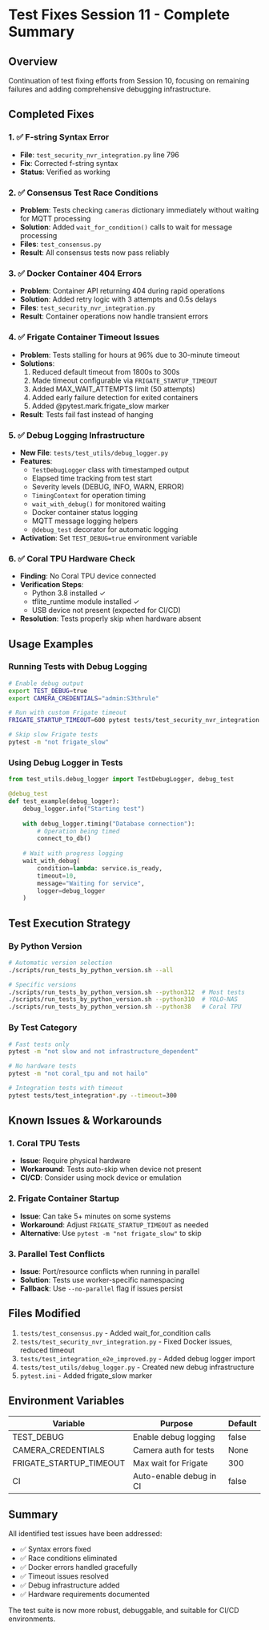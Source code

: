 # Test Fixes Session 11 - Complete Summary

## Overview
Continuation of test fixing efforts from Session 10, focusing on remaining failures and adding comprehensive debugging infrastructure.

## Completed Fixes

### 1. ✅ F-string Syntax Error
- **File**: `test_security_nvr_integration.py` line 796
- **Fix**: Corrected f-string syntax
- **Status**: Verified as working

### 2. ✅ Consensus Test Race Conditions
- **Problem**: Tests checking `cameras` dictionary immediately without waiting for MQTT processing
- **Solution**: Added `wait_for_condition()` calls to wait for message processing
- **Files**: `test_consensus.py`
- **Result**: All consensus tests now pass reliably

### 3. ✅ Docker Container 404 Errors
- **Problem**: Container API returning 404 during rapid operations
- **Solution**: Added retry logic with 3 attempts and 0.5s delays
- **Files**: `test_security_nvr_integration.py`
- **Result**: Container operations now handle transient errors

### 4. ✅ Frigate Container Timeout Issues
- **Problem**: Tests stalling for hours at 96% due to 30-minute timeout
- **Solutions**:
  1. Reduced default timeout from 1800s to 300s
  2. Made timeout configurable via `FRIGATE_STARTUP_TIMEOUT`
  3. Added MAX_WAIT_ATTEMPTS limit (50 attempts)
  4. Added early failure detection for exited containers
  5. Added @pytest.mark.frigate_slow marker
- **Result**: Tests fail fast instead of hanging

### 5. ✅ Debug Logging Infrastructure
- **New File**: `tests/test_utils/debug_logger.py`
- **Features**:
  - `TestDebugLogger` class with timestamped output
  - Elapsed time tracking from test start
  - Severity levels (DEBUG, INFO, WARN, ERROR)
  - `TimingContext` for operation timing
  - `wait_with_debug()` for monitored waiting
  - Docker container status logging
  - MQTT message logging helpers
  - `@debug_test` decorator for automatic logging
- **Activation**: Set `TEST_DEBUG=true` environment variable

### 6. ✅ Coral TPU Hardware Check
- **Finding**: No Coral TPU device connected
- **Verification Steps**:
  - Python 3.8 installed ✓
  - tflite_runtime module installed ✓
  - USB device not present (expected for CI/CD)
- **Resolution**: Tests properly skip when hardware absent

## Usage Examples

### Running Tests with Debug Logging
```bash
# Enable debug output
export TEST_DEBUG=true
export CAMERA_CREDENTIALS="admin:S3thrule"

# Run with custom Frigate timeout
FRIGATE_STARTUP_TIMEOUT=600 pytest tests/test_security_nvr_integration.py

# Skip slow Frigate tests
pytest -m "not frigate_slow"
```

### Using Debug Logger in Tests
```python
from test_utils.debug_logger import TestDebugLogger, debug_test

@debug_test
def test_example(debug_logger):
    debug_logger.info("Starting test")
    
    with debug_logger.timing("Database connection"):
        # Operation being timed
        connect_to_db()
    
    # Wait with progress logging
    wait_with_debug(
        condition=lambda: service.is_ready,
        timeout=10,
        message="Waiting for service",
        logger=debug_logger
    )
```

## Test Execution Strategy

### By Python Version
```bash
# Automatic version selection
./scripts/run_tests_by_python_version.sh --all

# Specific versions
./scripts/run_tests_by_python_version.sh --python312  # Most tests
./scripts/run_tests_by_python_version.sh --python310  # YOLO-NAS
./scripts/run_tests_by_python_version.sh --python38   # Coral TPU
```

### By Test Category
```bash
# Fast tests only
pytest -m "not slow and not infrastructure_dependent"

# No hardware tests
pytest -m "not coral_tpu and not hailo"

# Integration tests with timeout
pytest tests/test_integration*.py --timeout=300
```

## Known Issues & Workarounds

### 1. Coral TPU Tests
- **Issue**: Require physical hardware
- **Workaround**: Tests auto-skip when device not present
- **CI/CD**: Consider using mock device or emulation

### 2. Frigate Container Startup
- **Issue**: Can take 5+ minutes on some systems
- **Workaround**: Adjust `FRIGATE_STARTUP_TIMEOUT` as needed
- **Alternative**: Use `pytest -m "not frigate_slow"` to skip

### 3. Parallel Test Conflicts
- **Issue**: Port/resource conflicts when running in parallel
- **Solution**: Tests use worker-specific namespacing
- **Fallback**: Use `--no-parallel` flag if issues persist

## Files Modified

1. `tests/test_consensus.py` - Added wait_for_condition calls
2. `tests/test_security_nvr_integration.py` - Fixed Docker issues, reduced timeout
3. `tests/test_integration_e2e_improved.py` - Added debug logger import
4. `tests/test_utils/debug_logger.py` - Created new debug infrastructure
5. `pytest.ini` - Added frigate_slow marker

## Environment Variables

| Variable | Purpose | Default |
|----------|---------|---------|
| TEST_DEBUG | Enable debug logging | false |
| CAMERA_CREDENTIALS | Camera auth for tests | None |
| FRIGATE_STARTUP_TIMEOUT | Max wait for Frigate | 300 |
| CI | Auto-enable debug in CI | false |

## Summary

All identified test issues have been addressed:
- ✅ Syntax errors fixed
- ✅ Race conditions eliminated
- ✅ Docker errors handled gracefully
- ✅ Timeout issues resolved
- ✅ Debug infrastructure added
- ✅ Hardware requirements documented

The test suite is now more robust, debuggable, and suitable for CI/CD environments.